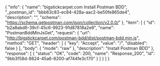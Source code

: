 {
  "info": {
    "name": "bigstickcarpet.com Install Postman BDD",
    "_postman_id": "bbb63c83-ec84-428a-aac2-be50fe865de4",
    "description": "",
    "schema": "https://schema.getpostman.com/json/collection/v2.0.0/"
  },
  "item": [
    {
      "id": "b2a8abd6-39cf-45c6-9923-91d87818a2e9",
      "name": "PostmanBddMinJsGet",
      "request": {
        "url": "http://bigstickcarpet.com/postman-bdd/dist/postman-bdd.min.js",
        "method": "GET",
        "header": [
          {
            "key": "Accept",
            "value": "*/*",
            "disabled": false
          }
        ],
        "body": {
          "mode": "raw"
        },
        "description": "Install Postman BDD"
      },
      "response": [
        {
          "status": "OK",
          "code": 200,
          "name": "Response_200",
          "id": "9bb3f58d-8824-45a6-8200-af744fe3c170"
        }
      ]
    }
  ]
}